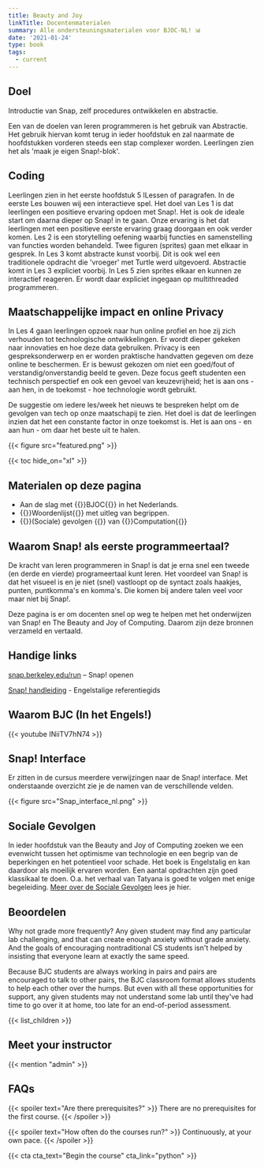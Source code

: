 ```yaml
---
title: Beauty and Joy
linkTitle: Docentenmaterialen
summary: Alle ondersteuningsmaterialen voor BJOC-NL! 📊
date: '2021-01-24'
type: book
tags:
  - current
---
```


## Doel
Introductie van Snap, zelf procedures ontwikkelen en abstractie.

Een van de doelen van leren programmeren is het gebruik van Abstractie. Het gebruik hiervan komt terug in ieder hoofdstuk en zal naarmate de hoofdstukken vorderen steeds een stap complexer worden. Leerlingen zien het als 'maak je eigen Snap!-blok'.

## Coding
Leerlingen zien in het eerste hoofdstuk 5 lLessen of paragrafen. In de eerste Les bouwen wij een interactieve spel. Het doel van Les 1 is dat leerlingen een positieve ervaring opdoen met Snap!. Het is ook de ideale start om daarna dieper op Snap! in te gaan. Onze ervaring is het dat leerlingen met een positieve eerste ervaring graag doorgaan en ook verder komen. Les 2 is een storytelling oefening waarbij functies en samenstelling van functies worden behandeld. Twee figuren (sprites) gaan met elkaar in gesprek. In Les 3 komt abstracte kunst voorbij. Dit is ook wel een traditionele opdracht die 'vroeger' met Turtle werd uitgevoerd. Abstractie komt in Les 3 expliciet voorbij. In Les 5 zien sprites elkaar en kunnen ze interactief reageren. Er wordt daar expliciet ingegaan op multithreaded programmeren.

## Maatschappelijke impact en online Privacy
In Les 4 gaan leerlingen opzoek naar hun online profiel en hoe zij zich verhouden tot technologische ontwikkelingen. Er wordt dieper gekeken naar innovaties en hoe deze data gebruiken. Privacy is een gespreksonderwerp en er worden praktische handvatten gegeven om deze online te beschermen. Er is bewust gekozen om niet een goed/fout of verstandig/onverstandig beeld te geven. Deze focus geeft studenten een technisch perspectief en ook een gevoel van keuzevrijheid; het is aan ons - aan hen, in de toekomst - hoe technologie wordt gebruikt.

De suggestie om iedere les/week het nieuws te bespreken helpt om de gevolgen van tech op onze maatschapij te zien. Het doel is dat de leerlingen inzien dat het een constante factor in onze toekomst is. Het is aan ons - en aan hun - om daar het beste uit te halen.

{{< figure src="featured.png" >}}

{{< toc hide_on="xl" >}}

## Materialen op deze pagina

- Aan de slag met {{<hl>}}BJOC{{</hl>}} in het Nederlands.
- {{<hl>}}Woordenlijst{{</hl>}} met uitleg van begrippen.
- {{<hl>}}(Sociale) gevolgen  {{</hl>}} van {{<hl>}}Computation{{</hl>}}

## Waarom Snap! als eerste programmeertaal?

De kracht van leren programmeren in Snap! is dat je erna snel een tweede (en derde en vierde) programeertaal kunt leren. Het voordeel van Snap! is dat het visueel is en je niet (snel) vastloopt op de syntact zoals haakjes, punten, puntkomma's en komma's. Die komen bij andere talen veel voor maar niet bij Snap!.

Deze pagina is er om docenten snel op weg te helpen met het onderwijzen van Snap! en The Beauty and Joy of Computing. Daarom zijn deze bronnen verzameld en vertaald.

## Handige links
[snap.berkeley.edu/run](snap.berkeley.edu/run) – Snap! openen

[Snap! handleiding](https://snap.berkeley.edu/snap/help/SnapManual.pdf) - Engelstalige referentiegids

## Waarom BJC (In het Engels!)

{{< youtube INiiTV7hN74 >}}

## Snap! Interface
Er zitten in de cursus meerdere verwijzingen naar de Snap! interface. Met onderstaande overzicht zie je de namen van de verschillende velden.

{{< figure src="Snap_interface_nl.png" >}}

## Sociale Gevolgen
In ieder hoofdstuk van the Beauty and Joy of Computing zoeken we een evenwicht tussen het optimisme van technologie en een begrip van de beperkingen en het potentieel voor schade. Het boek is Engelstalig en kan daardoor als moeilijk ervaren worden. Een aantal opdrachten zijn goed klassikaal te doen. O.a. het verhaal van Tatyana is goed te volgen met enige begeleiding. [Meer over de Sociale Gevolgen](Socialegevolgen.html) lees je hier.

## Beoordelen
Why not grade more frequently?
Any given student may find any particular lab challenging, and that can create enough anxiety without grade anxiety. And the goals of encouraging nontraditional CS students isn't helped by insisting that everyone learn at exactly the same speed.

Because BJC students are always working in pairs and pairs are encouraged to talk to other pairs, the BJC classroom format allows students to help each other over the humps. But even with all these opportunities for support, any given students may not understand some lab until they've had time to go over it at home, too late for an end-of-period assessment.

{{< list_children >}}

## Meet your instructor

{{< mention "admin" >}}

## FAQs

{{< spoiler text="Are there prerequisites?" >}}
There are no prerequisites for the first course.
{{< /spoiler >}}

{{< spoiler text="How often do the courses run?" >}}
Continuously, at your own pace.
{{< /spoiler >}}

{{< cta cta_text="Begin the course" cta_link="python" >}}
